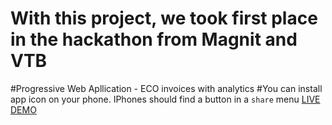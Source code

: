 # With this project, we took first place in the hackathon from Magnit and VTB
#Progressive Web Apllication -  ECO invoices with analytics 
#You can install app icon on your phone. IPhones should find a button in a `share` menu
[LIVE DEMO](https://iwense.github.io/ecoeco/)

